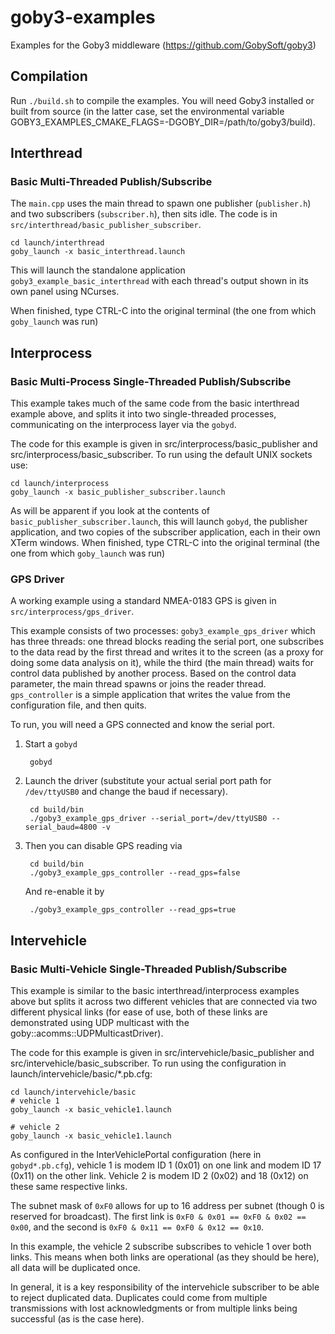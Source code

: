 # goby3-examples
Examples for the Goby3 middleware (https://github.com/GobySoft/goby3)

## Compilation

Run `./build.sh` to compile the examples. You will need Goby3 installed or built from source (in the latter case, set the environmental variable GOBY3_EXAMPLES_CMAKE_FLAGS=-DGOBY_DIR=/path/to/goby3/build).

## Interthread

### Basic Multi-Threaded Publish/Subscribe

The `main.cpp` uses the main thread to spawn one publisher (`publisher.h`) and two subscribers (`subscriber.h`), then sits idle. The code is in `src/interthread/basic_publisher_subscriber`.

```
cd launch/interthread
goby_launch -x basic_interthread.launch
```

This will launch the standalone application `goby3_example_basic_interthread` with each thread's output shown in its own panel using NCurses.

When finished, type CTRL-C into the original terminal (the one from which `goby_launch` was run)


## Interprocess

### Basic Multi-Process Single-Threaded Publish/Subscribe

This example takes much of the same code from the basic interthread example above, and splits it into two single-threaded processes, communicating on the interprocess layer via the `gobyd`.

The code for this example is given in src/interprocess/basic_publisher and src/interprocess/basic_subscriber. To run using the default UNIX sockets use:

```
cd launch/interprocess
goby_launch -x basic_publisher_subscriber.launch
```

As will be apparent if you look at the contents of `basic_publisher_subscriber.launch`, this will launch `gobyd`, the publisher application, and two copies of the subscriber application, each in their own XTerm windows. When finished, type CTRL-C into the original terminal (the one from which `goby_launch` was run)


### GPS Driver
A working example using a standard NMEA-0183 GPS is given in `src/interprocess/gps_driver`.

This example consists of two processes: `goby3_example_gps_driver` which has three threads: one thread blocks reading the serial port, one subscribes to the data read by the first thread and writes it to the screen (as a proxy for doing some data analysis on it), while the third (the main thread) waits for control data published by another process. Based on the control data parameter, the main thread spawns or joins the reader thread. `gps_controller` is a simple application that writes the value from the configuration file, and then quits.

To run, you will need a GPS connected and know the serial port.

1. Start a `gobyd`

        gobyd

1. Launch the driver (substitute your actual serial port path for `/dev/ttyUSB0` and change the baud if necessary).

        cd build/bin
        ./goby3_example_gps_driver --serial_port=/dev/ttyUSB0 --serial_baud=4800 -v

1. Then you can disable GPS reading via

        cd build/bin
        ./goby3_example_gps_controller --read_gps=false

    And re-enable it by 

        ./goby3_example_gps_controller --read_gps=true

## Intervehicle


### Basic Multi-Vehicle Single-Threaded Publish/Subscribe

This example is similar to the basic interthread/interprocess examples above but splits it across two different vehicles that are connected via two different physical links (for ease of use, both of these links are demonstrated using UDP multicast with the goby::acomms::UDPMulticastDriver).

The code for this example is given in src/intervehicle/basic_publisher and src/intervehicle/basic_subscriber. To run using the configuration in launch/intervehicle/basic/*.pb.cfg:

```
cd launch/intervehicle/basic
# vehicle 1
goby_launch -x basic_vehicle1.launch

# vehicle 2
goby_launch -x basic_vehicle1.launch

```

As configured in the InterVehiclePortal configuration (here in `gobyd*.pb.cfg`), vehicle 1 is modem ID 1 (0x01) on one link and modem ID 17 (0x11) on the other link. Vehicle 2 is modem ID 2 (0x02) and 18 (0x12) on these same respective links. 

The subnet mask of `0xF0` allows for up to 16 address per subnet (though 0 is reserved for broadcast). The first link is `0xF0 & 0x01 == 0xF0 & 0x02 == 0x00`, and the second is `0xF0 & 0x11 == 0xF0 & 0x12 == 0x10`.

In this example, the vehicle 2 subscribe subscribes to vehicle 1 over both links. This means when both links are operational (as they should be here), all data will be duplicated once.

In general, it is a key responsibility of the intervehicle subscriber to be able to reject duplicated data. Duplicates could come from multiple transmissions with lost acknowledgments or from multiple links being successful (as is the case here).

